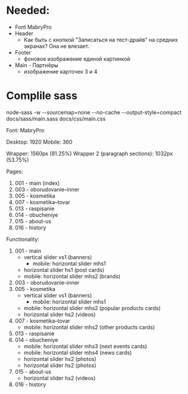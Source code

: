 # Needed:
- Font MabryPro
- Header
	- Как быть с кнопкой "Записаться на тест-драйв" на средних экранах? Она не влезает.
- Footer
	- фоновое изображение единой картинкой
- Main - Партнёры
	- изображение карточек 3 и 4

# Complile sass
node-sass -w --sourcemap=none --no-cache --output-style=compact docs/sass/main.sass docs/css/main.css

Font: MabryPro

Desktop: 1920
Mobile: 360

Wrapper: 1560px (81.25%)
Wrapper 2 (paragraph sections): 1032px (53.75%)

Pages:
1. 001 - main (index)
2. 003 - oborudovanie–inner
3. 005 - kosmetika
4. 007 - kosmetika–tovar
5. 013 - raspisanie
6. 014 - obucheniye
7. 015 - about-us
8. 016 - history

Functionality:
1. 001 - main
	- vertical slider vs1 (banners)
		- mobile: horizontal slider mhs1
	- horizontal slider hs1 (post cards)
	- mobile: horizontal slider mhs2 (brands)
2. 003 - oborudovanie–inner
3. 005 - kosmetika
	- vertical slider vs1 (banners)
		- mobile: horizontal slider mhs1
	- mobile: horizontal slider mhs2 (popular products cards)
	- horizontal slider hs2 (videos)
4. 007 - kosmetika–tovar
	- mobile: horizontal slider mhs2 (other products cards)
5. 013 - raspisanie
6. 014 - obucheniye
	- mobile: horizontal slider mhs3 (next events cards)
	- mobile: horizontal slider mhs4 (news cards)
	- horizontal slider hs2 (photos)
	- horizontal slider hs2 (photos)
7. 015 - about-us
	- horizontal slider hs2 (videos)
8. 016 - history